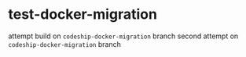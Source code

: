 # test-docker-migration

attempt build on `codeship-docker-migration` branch
second attempt on `codeship-docker-migration` branch
